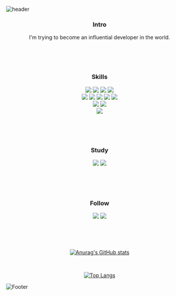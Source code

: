 ![header](https://capsule-render.vercel.app/api?type=wave&color=auto&height=300&section=header&text=Hello.%20I'm%YeBeen&fontSize=40)
 <h3 align="center">Intro</h3>
 <p align="center">
  I'm trying to become an influential developer in the world.
 </p>
 <br><br><br>
 
 <h3 align="center">Skills</h3>
 <p align="center">
 <img src="https://img.shields.io/badge/C-A8B9CC?style=flat&logo=C&logoColor=white"/>
 <img src="https://img.shields.io/badge/Python-3776AB?style=flat&logo=Python&logoColor=white"/>
 <img src="https://img.shields.io/badge/pandas-150458?style=flat&logo=pandas&logoColor=white"/>
 <img src="https://img.shields.io/badge/Folium-77B829?style=flat&logo=Folium&logoColor=white"/>
 <br>
 <img src="https://img.shields.io/badge/HTML5-1572B6?style=flat&logo=HTML5&logoColor=white"/>
 <img src="https://img.shields.io/badge/CSS3-E34F26?style=flat&logo=CSS3&logoColor=white"/>
 <img src="https://img.shields.io/badge/JavaScript-F7DF1E?style=flat&logo=JavaScript&logoColor=white"/>
 <img src="https://img.shields.io/badge/Vue.js-4FC08D?style=flat&logo=Vue.js&logoColor=white"/>
 <img src="https://img.shields.io/badge/Vuetify-1867C0?style=flat&logo=Vuetify&logoColor=white"/>
 <br>
 <img src="https://img.shields.io/badge/Oracle-F80000?style=flat&logo=Oracle&logoColor=white"/>
 <img src="https://img.shields.io/badge/MySQL-4479A1?style=flat&logo=MySQL&logoColor=white"/>
 <br>
 <img src="https://img.shields.io/badge/Arduino-00979D?style=flat&logo=Arduino&logoColor=white"/> 
 </p>
 <br><br><br>
 
 <h3 align="center">Study</h3>
 <p align="center">
 <img src="https://img.shields.io/badge/React-61DAFB?style=flat&logo=React&logoColor=white"/>
 <img src="https://img.shields.io/badge/Spring-6DB33F?style=flat&logo=Spring&logoColor=white"/>
 </p>
 
 <br><br><br>
 
 <h3 align="center">Follow</h3>
 <p align="center">
 <img src="https://img.shields.io/badge/Instagram-E4405F?style=flat&logo=Instagram&logoColor=white"/>
  <img src="https://img.shields.io/badge/Velog-20C997?style=flat&logo=Velog&logoColor=white"/>
 </p>
 <br><br><br>

 <div align="center">
 
 
  [![Anurag's GitHub stats](https://github-readme-stats.vercel.app/api?username=leeyebeen-dev)](https://github.com/leeyebeen-dev/github-readme-stats)
 
 
 <br> 
 
 
  [![Top Langs](https://github-readme-stats.vercel.app/api/top-langs/?username=leeyebeen-dev&layout=compact)](https://github.com/leeyebeen-dev/github-readme-stats)
 
 
 </div>  


![Footer](https://capsule-render.vercel.app/api?type=waving&color=auto&height=200&section=footer)
